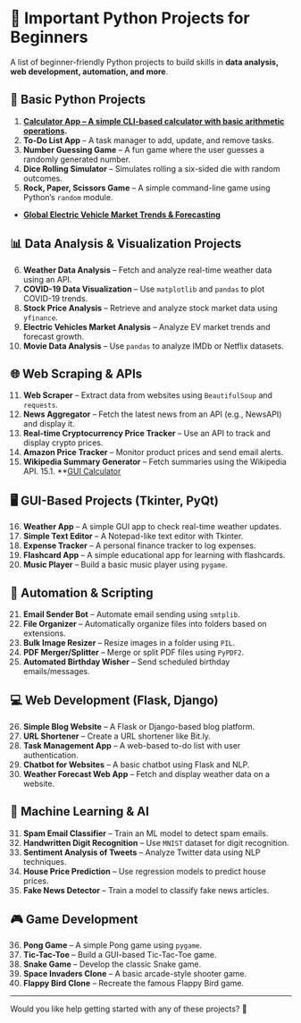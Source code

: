 # 🚀 Important Python Projects for Beginners

A list of beginner-friendly Python projects to build skills in **data analysis, web development, automation, and more**.

## 📝 Basic Python Projects
1. **[Calculator App – A simple CLI-based calculator with basic arithmetic operations](https://github.com/satishsalyal/Python-Python-Projects-with-Source-Code/blob/main/calculator_cli.ipynb).** 
2. **To-Do List App** – A task manager to add, update, and remove tasks.  
3. **Number Guessing Game** – A fun game where the user guesses a randomly generated number.  
4. **Dice Rolling Simulator** – Simulates rolling a six-sided die with random outcomes.  
5. **Rock, Paper, Scissors Game** – A simple command-line game using Python’s `random` module.
- **[Global Electric Vehicle Market Trends & Forecasting](https://github.com/satishsalyal/Python-Python-Projects-with-Source-Code/blob/main/ev_market_analysis.ipynb)**

## 📊 Data Analysis & Visualization Projects
6. **Weather Data Analysis** – Fetch and analyze real-time weather data using an API.  
7. **COVID-19 Data Visualization** – Use `matplotlib` and `pandas` to plot COVID-19 trends.  
8. **Stock Price Analysis** – Retrieve and analyze stock market data using `yfinance`.  
9. **Electric Vehicles Market Analysis** – Analyze EV market trends and forecast growth.  
10. **Movie Data Analysis** – Use `pandas` to analyze IMDb or Netflix datasets.  

## 🌐 Web Scraping & APIs
11. **Web Scraper** – Extract data from websites using `BeautifulSoup` and `requests`.  
12. **News Aggregator** – Fetch the latest news from an API (e.g., NewsAPI) and display it.  
13. **Real-time Cryptocurrency Price Tracker** – Use an API to track and display crypto prices.  
14. **Amazon Price Tracker** – Monitor product prices and send email alerts.  
15. **Wikipedia Summary Generator** – Fetch summaries using the Wikipedia API.
15.1. **[GUI Calculator](https://github.com/satishsalyal/Python-Python-Projects-with-Source-Code/blob/main/Tkinter_Calculator_Explanation.ipynb)

## 🖥 GUI-Based Projects (Tkinter, PyQt)
16. **Weather App** – A simple GUI app to check real-time weather updates.  
17. **Simple Text Editor** – A Notepad-like text editor with Tkinter.  
18. **Expense Tracker** – A personal finance tracker to log expenses.  
19. **Flashcard App** – A simple educational app for learning with flashcards.  
20. **Music Player** – Build a basic music player using `pygame`.  

## 🤖 Automation & Scripting
21. **Email Sender Bot** – Automate email sending using `smtplib`.  
22. **File Organizer** – Automatically organize files into folders based on extensions.  
23. **Bulk Image Resizer** – Resize images in a folder using `PIL`.  
24. **PDF Merger/Splitter** – Merge or split PDF files using `PyPDF2`.  
25. **Automated Birthday Wisher** – Send scheduled birthday emails/messages.  

## 💻 Web Development (Flask, Django)
26. **Simple Blog Website** – A Flask or Django-based blog platform.  
27. **URL Shortener** – Create a URL shortener like Bit.ly.  
28. **Task Management App** – A web-based to-do list with user authentication.  
29. **Chatbot for Websites** – A basic chatbot using Flask and NLP.  
30. **Weather Forecast Web App** – Fetch and display weather data on a website.  

## 🧠 Machine Learning & AI
31. **Spam Email Classifier** – Train an ML model to detect spam emails.  
32. **Handwritten Digit Recognition** – Use `MNIST` dataset for digit recognition.  
33. **Sentiment Analysis of Tweets** – Analyze Twitter data using NLP techniques.  
34. **House Price Prediction** – Use regression models to predict house prices.  
35. **Fake News Detector** – Train a model to classify fake news articles.  

## 🎮 Game Development
36. **Pong Game** – A simple Pong game using `pygame`.  
37. **Tic-Tac-Toe** – Build a GUI-based Tic-Tac-Toe game.  
38. **Snake Game** – Develop the classic Snake game.  
39. **Space Invaders Clone** – A basic arcade-style shooter game.  
40. **Flappy Bird Clone** – Recreate the famous Flappy Bird game.  

---

Would you like help getting started with any of these projects? 🚀
